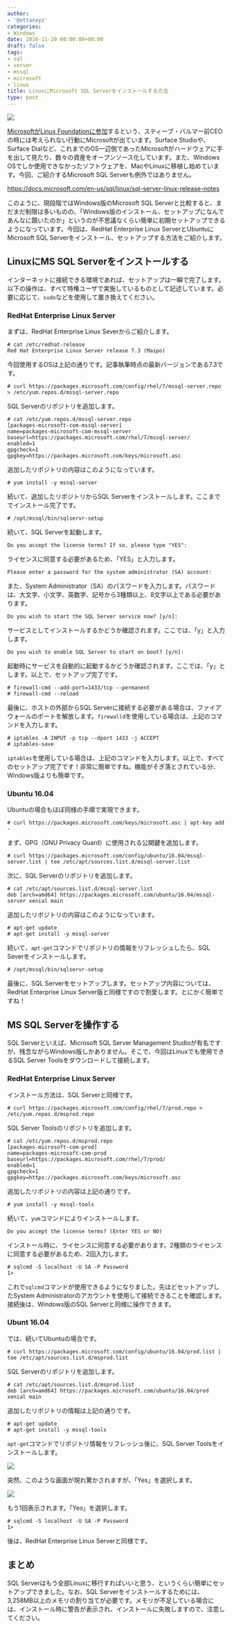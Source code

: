 ```yaml
---
author:
- '@ottanxyz'
categories:
- Windows
date: 2016-11-20 00:00:00+00:00
draft: false
tags:
- sql
- server
- mssql
- microsoft
- linux
title: LinuxにMicrosoft SQL Serverをインストールする方法
type: post
---
```


![](161120-58314ed6a9ab1.png)

[MicrosoftがLinux Foundationに参加](https://jp.techcrunch.com/2016/11/17/20161116microsoft-joins-the-linux-foundation/)するという、スティーブ・バルマー前CEOの時には考えられない行動にMicrosoftが出ています。Surface Studioや、Surface Dialなど、これまでのOS一辺倒であったMicrosoftがハードウェアに手を出して見たり、数々の資産をオープンソース化しています。また、Windows OSでしか使用できなかったソフトウェアを、MacやLinuxに移植し始めています。今回、ご紹介するMicrosoft SQL Serverも例外ではありません。

<https://docs.microsoft.com/en-us/sql/linux/sql-server-linux-release-notes>

このように、現段階ではWindows版のMicrosoft SQL Serverと比較すると、まだまだ制限は多いものの、「Windows版のインストール、セットアップになんであんなに躓いたのか」というのが不思議なくらい簡単に初期セットアップできるようになっています。今回は、RedHat Enterprise Linux ServerとUbuntuにMicrosoft SQL Serverをインストール、セットアップする方法をご紹介します。

## LinuxにMS SQL Serverをインストールする

インターネットに接続できる環境であれば、セットアップは一瞬で完了します。以下の操作は、すべて特権ユーザで実施しているものとして記述しています。必要に応じて、`sudo`などを使用して置き換えてください。

### RedHat Enterprise Linux Server

まずは、RedHat Enterprise Linux Severからご紹介します。

    # cat /etc/redhat-release
    Red Hat Enterprise Linux Server release 7.3 (Maipo)

今回使用するOSは上記の通りです。記事執筆時点の最新バージョンである7.3です。

    # curl https://packages.microsoft.com/config/rhel/7/mssql-server.repo > /etc/yum.repos.d/mssql-server.repo

SQL Serverのリポジトリを追加します。

    # cat /etc/yum.repos.d/mssql-server.repo
    [packages-microsoft-com-mssql-server]
    name=packages-microsoft-com-mssql-server
    baseurl=https://packages.microsoft.com/rhel/7/mssql-server/
    enabled=1
    gpgcheck=1
    gpgkey=https://packages.microsoft.com/keys/microsoft.asc

追加したリポジトリの内容はこのようになっています。

    # yum install -y mssql-server

続いて、追加したリポジトリからSQL Serverをインストールします。ここまででインストール完了です。

    # /opt/mssql/bin/sqlservr-setup

続いて、SQL Serverを起動します。

    Do you accept the license terms? If so, please type "YES":

ライセンスに同意する必要があるため、「YES」と入力します。

    Please enter a password for the system administrator (SA) account:

また、System Administrator（SA）のパスワードを入力します。パスワードは、大文字、小文字、英数字、記号から3種類以上、8文字以上である必要があります。

    Do you wish to start the SQL Server service now? [y/n]:

サービスとしてインストールするかどうか確認されます。ここでは、「y」と入力します。

    Do you wish to enable SQL Server to start on boot? [y/n]:

起動時にサービスを自動的に起動するかどうか確認されます。ここでは、「y」とします。以上で、セットアップ完了です。

    # firewall-cmd --add-port=1433/tcp --permanent
    # firewall-cmd --reload

最後に、ホストの外部からSQL Serverに接続する必要がある場合は、ファイアウォールのポートを解放します。`firewalld`を使用している場合は、上記のコマンドを入力します。

    # iptables -A INPUT -p tcp --dport 1433 -j ACCEPT
    # iptables-save

`iptables`を使用している場合は、上記のコマンドを入力します。以上で、すべてのセットアップ完了です！非常に簡単ですね。機能がそぎ落とされている分、Windows版よりも簡単です。

### Ubuntu 16.04

Ubuntuの場合もほぼ同様の手順で実現できます。

    # curl https://packages.microsoft.com/keys/microsoft.asc | apt-key add -

まず、GPG（GNU Privacy Guard）に使用される公開鍵を追加します。

    # curl https://packages.microsoft.com/config/ubuntu/16.04/mssql-server.list | tee /etc/apt/sources.list.d/mssql-server.list

次に、SQL Serverのリポジトリを追加します。

    # cat /etc/apt/sources.list.d/mssql-server.list
    deb [arch=amd64] https://packages.microsoft.com/ubuntu/16.04/mssql-server xenial main

追加したリポジトリの内容はこのようになっています。

    # apt-get update
    # apt-get install -y mssql-server

続いて、`apt-get`コマンドでリポジトリの情報をリフレッシュしたら、SQL Severをインストールします。

    # /opt/mssql/bin/sqlservr-setup

最後に、SQL Serverをセットアップします。セットアップ内容については、RedHat Enterprise Linux Server版と同様ですので割愛します。とにかく簡単ですね！

## MS SQL Serverを操作する

SQL Serverといえば、Microsoft SQL Server Management Studioが有名ですが、残念ながらWindows版しかありません。そこで、今回はLinuxでも使用できるSQL Server Toolsをダウンロードして接続します。

### RedHat Enterprise Linux Server

インストール方法は、SQL Serverと同様です。

    # curl https://packages.microsoft.com/config/rhel/7/prod.repo > /etc/yum.repos.d/msprod.repo

SQL Server Toolsのリポジトリを追加します。

    # cat /etc/yum.repos.d/msprod.repo
    [packages-microsoft-com-prod]
    name=packages-microsoft-com-prod
    baseurl=https://packages.microsoft.com/rhel/7/prod/
    enabled=1
    gpgcheck=1
    gpgkey=https://packages.microsoft.com/keys/microsoft.asc

追加したリポジトリの内容は上記の通りです。

    # yum install -y mssql-tools

続いて、`yum`コマンドによりインストールします。

    Do you accept the license terms? (Enter YES or NO)

インストール時に、ライセンスに同意する必要があります。2種類のライセンスに同意する必要があるため、2回入力します。

    # sqlcmd -S localhost -U SA -P Password
    1>

これで`sqlcmd`コマンドが使用できるようになりました。先ほどセットアップしたSystem Administratorのアカウントを使用して接続できることを確認します。接続後は、Windows版のSQL Serverと同様に操作できます。

### Ubunt 16.04

では、続いてUbuntuの場合です。

    # curl https://packages.microsoft.com/config/ubuntu/16.04/prod.list | tee /etc/apt/sources.list.d/msprod.list

SQL Serverのリポジトリを追加します。

    # cat /etc/apt/sources.list.d/msprod.list
    deb [arch=amd64] https://packages.microsoft.com/ubuntu/16.04/prod xenial main

追加したリポジトリの情報は上記の通りです。

    # apt-get update
    # apt-get install -y mssql-tools

`apt-get`コマンドでリポジトリ情報をリフレッシュ後に、SQL Server Toolsをインストールします。

![](161120-5831544ac81e5.png)

突然、このような画面が現れ驚かされますが、「Yes」を選択します。

![](161120-583154542e955.png)

もう1回表示されます。「Yes」を選択します。

    # sqlcmd -S localhost -U SA -P Password
    1>

後は、RedHat Enterprise Linux Serverと同様です。

## まとめ

SQL Serverはもう全部Linuxに移行すればいいと思う、というくらい簡単にセットアップできました。なお、SQL Serverをインストールするためには、3,258MB以上のメモリの割り当てが必要です。メモリが不足している場合には、インストール時に警告が表示され、インストールに失敗しますので、注意してください。
